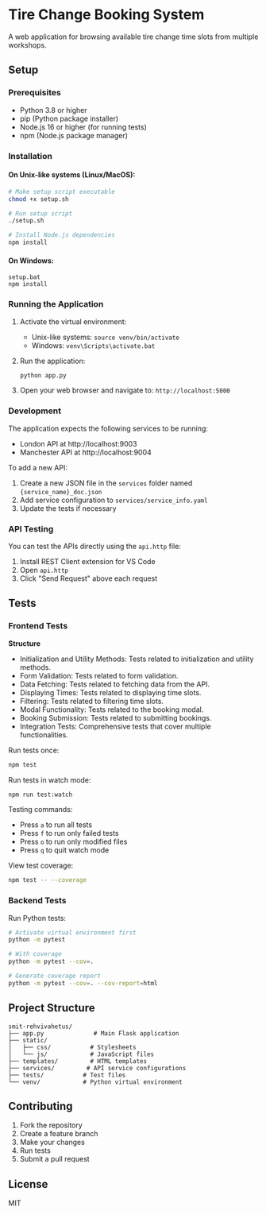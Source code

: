# Tire Change Booking System

A web application for browsing available tire change time slots from multiple workshops.

## Setup

### Prerequisites
- Python 3.8 or higher
- pip (Python package installer)
- Node.js 16 or higher (for running tests)
- npm (Node.js package manager)

### Installation

#### On Unix-like systems (Linux/MacOS):
```bash
# Make setup script executable
chmod +x setup.sh

# Run setup script
./setup.sh

# Install Node.js dependencies
npm install
```

#### On Windows:
```batch
setup.bat
npm install
```

### Running the Application

1. Activate the virtual environment:
   - Unix-like systems: `source venv/bin/activate`
   - Windows: `venv\Scripts\activate.bat`

2. Run the application:
   ```bash
   python app.py
   ```

3. Open your web browser and navigate to: `http://localhost:5000`

### Development

The application expects the following services to be running:
- London API at http://localhost:9003
- Manchester API at http://localhost:9004

To add a new API:
1. Create a new JSON file in the `services` folder named `{service_name}_doc.json`
2. Add service configuration to `services/service_info.yaml`
3. Update the tests if necessary

### API Testing
You can test the APIs directly using the `api.http` file:
1. Install REST Client extension for VS Code
2. Open `api.http`
3. Click "Send Request" above each request

## Tests

### Frontend Tests

**Structure**
- Initialization and Utility Methods: Tests related to initialization and utility methods.
- Form Validation: Tests related to form validation.
- Data Fetching: Tests related to fetching data from the API.
- Displaying Times: Tests related to displaying time slots.
- Filtering: Tests related to filtering time slots.
- Modal Functionality: Tests related to the booking modal.
- Booking Submission: Tests related to submitting bookings.
- Integration Tests: Comprehensive tests that cover multiple functionalities.

Run tests once:
```bash
npm test
```

Run tests in watch mode:
```bash
npm run test:watch
```

Testing commands:
- Press `a` to run all tests
- Press `f` to run only failed tests
- Press `o` to run only modified files
- Press `q` to quit watch mode

View test coverage:
```bash
npm test -- --coverage
```

### Backend Tests

Run Python tests:
```bash
# Activate virtual environment first
python -m pytest

# With coverage
python -m pytest --cov=.

# Generate coverage report
python -m pytest --cov=. --cov-report=html
```

## Project Structure

```
smit-rehvivahetus/
├── app.py              # Main Flask application
├── static/
│   ├── css/           # Stylesheets
│   └── js/            # JavaScript files
├── templates/         # HTML templates
├── services/         # API service configurations
├── tests/           # Test files
└── venv/            # Python virtual environment
```

## Contributing

1. Fork the repository
2. Create a feature branch
3. Make your changes
4. Run tests
5. Submit a pull request

## License

MIT